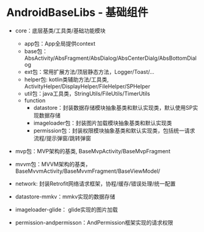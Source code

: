 # AndroidBaseLibs - 基础组件

- core：底层基类/工具类/基础功能模块
  - app包：App全局提供context
  - base包：AbsActivity/AbsFragment/AbsDialog/AbsCenterDialg/AbsBottomDialog
  - ext包：常用扩展方法/顶层静态方法，Logger/Toast/...
  - helper包: kotlin类辅助方法/工具类, ActivityHelper/DisplayHelper/FileHelper/SPHelper
  - util包：java工具类，StringUtils/FileUtils/TimerUtils
  - function
    - datastore：封装数据存储模块抽象基类和默认实现类，默认使用SP实现数据存储
    - imageloader包：封装图片加载模块抽象基类和默认实现类
    - permission包：封装权限模块抽象基类和默认实现类，包括统一请求流程/提示弹窗/跳转弹窗

- mvp包：MVP架构的基类, BaseMvpActivity/BaseMvpFragment
- mvvm包：MVVM架构的基类，BaseMvvmActivity/BaseMvvmFragment/BaseViewModel/
- network: 封装Retrofit网络请求框架，协程/缓存/错误处理/统一配置
- datastore-mmkv：mmkv实现的数据存储
- imageloader-glide： glide实现的图片加载
- permission-andpermisson：AndPermission框架实现的请求权限